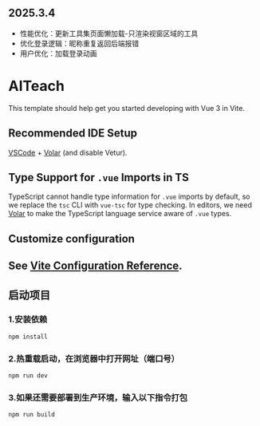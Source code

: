 ## 2025.3.4
- 性能优化：更新工具集页面懒加载-只渲染视窗区域的工具
- 优化登录逻辑：昵称重复返回后端报错
- 用户优化：加载登录动画




# AITeach

This template should help get you started developing with Vue 3 in Vite. 
 
## Recommended IDE Setup 

[VSCode](https://code.visualstudio.com/) + [Volar](https://marketplace.visualstudio.com/items?itemName=Vue.volar) (and disable Vetur).

## Type Support for `.vue` Imports in TS

TypeScript cannot handle type information for `.vue` imports by default, so we replace the `tsc` CLI with `vue-tsc` for type checking. In editors, we need [Volar](https://marketplace.visualstudio.com/items?itemName=Vue.volar) to make the TypeScript language service aware of `.vue` types.

## Customize configuration

See [Vite Configuration Reference](https://vite.dev/config/).
---
## 启动项目
### 1.安装依赖

```sh
npm install
```

### 2.热重载启动，在浏览器中打开网址（端口号）

```sh
npm run dev
```

### 3.如果还需要部署到生产环境，输入以下指令打包

```sh
npm run build
```
